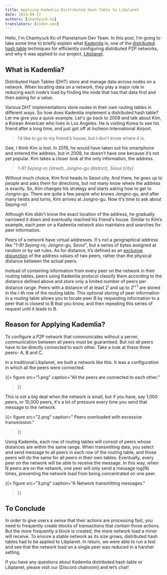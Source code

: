 ```yaml
---
title: Applying Kademlia Distributed Hash Table to Libplanet
date: 2019-09-17
authors: [chanhyuck.ko]
translators: [kidon.seo]
---
```


Hello, I'm Chanhyuck Ko of Planetarium Dev Team. In this post, I'm going to take some time to briefly explain what [Kademlia] is, one of the [distributed hash table] techniques for efficiently configuring distributed P2P networks, and why it was applied to our project, [Libplanet].

[distributed hash table]: https://en.wikipedia.org/wiki/Distributed_hash_table
[Kademlia]: https://en.wikipedia.org/wiki/Kademlia
[Libplanet]: https://libplanet.io/


What is Kademlia?
---------------------

Distributed Hash Tables (DHT) store and manage data across nodes on a network. When locating data on a network, they play a major role in reducing each node’s load by finding the node that has that data first and then asking for a value.

Various DHT implementations store nodes in their own routing tables in different ways. So how does Kademlia implement a distributed hash table? Let me give you a quick example. Let's go back to 2008 and talk about Kim, a Korean American who lives in Los Angeles. He is visiting Korea to see his friend after a long time, and just got off at Incheon International Airport.

> I’d like to go to my friend's house, but I don't know where it is.

Gee, I think Kim is lost. In 2019, he would have taken out his smartphone and entered the address, but in 2008, he doesn’t have one because it’s not yet popular. Kim takes a closer look at the only information, the address.

> *1-91 Sejong-ro (street), Jongno-gu (district), Seoul (city)*

Without much choice, Kim first heads to Seoul city. And there, he goes up to people and asks them for directions, but not many know where the address is exactly. So, Kim changes his strategy and starts asking how to get to Jongno-gu. There are quite a few people who knows Jongno-gu, and after many twists and turns, Kim arrives at Jongno-gu. Now it's time to ask about Sejong-ro!

Although Kim didn't know the exact location of the address, he gradually narrowed it down and eventually reached his friend's house. Similar to Kim’s example, each peer on a Kademlia network also maintains and searches for peer information.

Peers of a network have virtual addresses. It's not a geographical address like <i>"1-91 Sejong-ro, Jongno-gu, Seoul"</i>, but a series of bytes assigned at random or by set rules. As for distance, it’s defined as an [exclusive disjunction] of the address values of two peers, rather than the physical distance between the actual peers.

Instead of containing information from every peer on the network in their routing tables, peers using Kademlia protocol classify them according to the distance defined above and store only a limited number of peers per distance range. Peers with a distance of at least 2<sup>i</sup> and up to 2<sup>i+1</sup> are stored in the i-th row of the routing table. This optional storing of peer information in a routing table allows you to locate peer B by requesting information to a peer that is closest to B that you know, and then repeating this series of request until it leads to B.

[exclusive disjunction]: https://en.wikipedia.org/wiki/Exclusive_or#Computer_science


Reason for Applying Kademlia?
----------------------------------

To configure a P2P network that communicates without a server, communication between all peers must be guaranteed. But not all peers have to be directly connected to each other. Take a look at these three peers- A, B and C.

In a traditional Libplanet, we built a network like this. It was a configuration in which all the peers were connected.

{{<
figure
  src="1.png"
  caption="All the peers are connected to each other."
>}}

This is not a big deal when the network is small, but if you have, say 1,000 peers, or 10,000 peers, it's a lot of pressure every time you send that message to the network. 

{{<
figure
  src="2.png"
  caption=" Peers overloaded with excessive transmission."
>}}

Using Kademlia, each row of routing tables will consist of peers whose distances are within the same range. When transmitting data, you select and send message to all peers in each row of the routing table, and those peers will do the same for all peers in their own tables. Eventually, every peer on the network will be able to receive the message. In this way, when N peers are on the network, one peer will only send a message log(N) times, preventing the network load from being concentrated on one peer.

{{<
figure
  src="3.png"
  caption="A Network transmitting messages."
>}}


To Conclude 
-------

In order to give users a sense that their actions are processing fast, you need to frequently create blocks of transactions that contain those actions. But the more frequently a block is created, the more network load a miner will receive. To ensure a stable network as its size grows, distributed hash tables had to be applied to Libplanet. In return, we were able to run a test and see that the network load on a single peer was reduced in a harsher setting.

If you have any questions about Kademlia distributed hash table or Libplanet, please visit our [Discord chatroom] and let’s chat!

[1]: https://discord.gg/ue9fgc3
